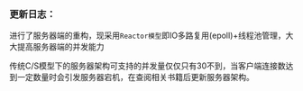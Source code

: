 ### 更新日志：
进行了服务器端的重构，现采用`Reactor模型`即IO多路复用(epoll)+线程池管理，大大提高服务器端的并发能力  
  
  
传统C/S模型下的服务器架构可支持的并发量仅仅只有30不到，当客户端连接数达到一定数量时会引发服务器宕机，在查阅相关书籍后更新服务器架构。
